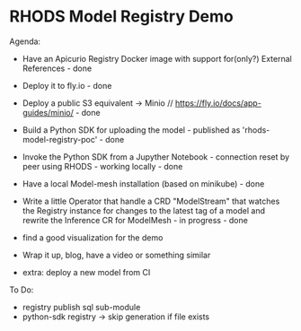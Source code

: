 # RHODS Model Registry Demo

Agenda:

- Have an Apicurio Registry Docker image with support for(only?) External References - done
- Deploy it to fly.io - done
- Deploy a public S3 equivalent -> Minio // https://fly.io/docs/app-guides/minio/ - done
- Build a Python SDK for uploading the model - published as 'rhods-model-registry-poc' - done
- Invoke the Python SDK from a Jupyther Notebook - connection reset by peer using RHODS - working locally - done
- Have a local Model-mesh installation (based on minikube) - done
- Write a little Operator that handle a CRD "ModelStream" that watches the Registry instance for changes to the latest tag of a model and rewrite the Inference CR for ModelMesh - in progress - done
- find a good visualization for the demo
- Wrap it up, blog, have a video or something similar

- extra: deploy a new model from CI


To Do:
- registry publish sql sub-module
- python-sdk registry -> skip generation if file exists
